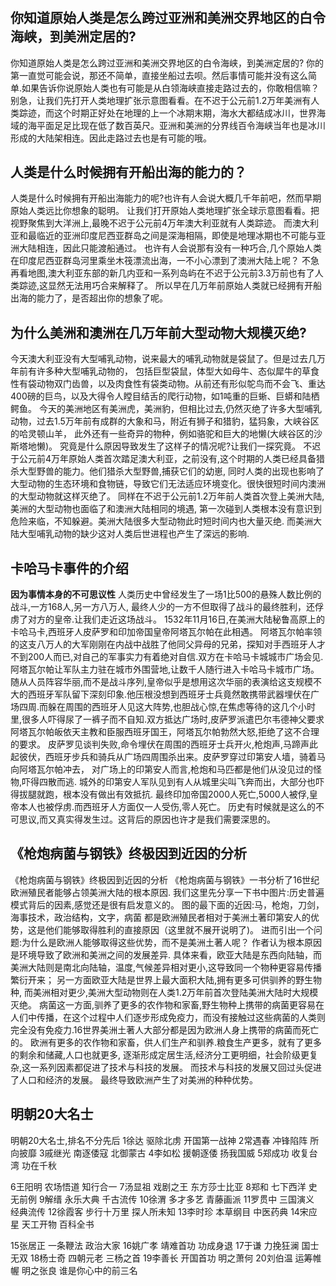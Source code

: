 #
## 你知道原始人类是怎么跨过亚洲和美洲交界地区的白令海峡，到美洲定居的?
你知道原始人类是怎么跨过亚洲和美洲交界地区的白令海峡，到美洲定居的?
你的第一直觉可能会说，那还不简单，直接坐船过去呗。然后事情可能并没有这么简单.如果告诉你说原始人类也有可能是从白领海峡直接走路过去的，你敢相信嘛？别急，让我们先打开人类地理扩张示意图看看。在不迟于公元前1.2万年美洲有人类踪迹，而这个时期正好处在地理的上一个冰期末期，海水大都结成冰川，世界海域的海平面足足比现在低了数百英尺。亚洲和美洲的分界线百令海峡当年也是冰川形成的大陆架相连。因此走路过去也是有可能的哦。

## 人类是什么时候拥有开船出海的能力的？
人类是什么时候拥有开船出海能力的呢?也许有人会说大概几千年前吧，然而早期原始人类远比你想象的聪明。
让我们打开原始人类地理扩张全球示意图看看。把视野聚焦到大洋洲上,最晚不迟于公元前4万年澳大利亚就有人类踪迹。
而澳大利亚和最临近的亚洲印度尼西亚群岛之间是深海相隔，即使是地理冰期也不可能与亚洲大陆相连，因此只能渡船通过。
也许有人会说那有没有一种巧合,几个原始人类在印度尼西亚群岛河里乘坐木筏漂流出海，一不小心漂到了澳洲大陆上呢？
不急再看地图,澳大利亚东部的新几内亚和一系列岛屿在不迟于公元前3.3万前也有了人类踪迹,这显然无法用巧合来解释了。
所以早在几万年前原始人类就已经拥有开船出海的能力了，是否超出你的想象了呢。

## 为什么美洲和澳洲在几万年前大型动物大规模灭绝?
今天澳大利亚没有大型哺乳动物，说来最大的哺乳动物就是袋鼠了。但是过去几万年前有许多种大型哺乳动物的，
包括巨型袋鼠，体型大如母牛、态似犀牛的草食性有袋动物双门齿兽，以及肉食性有袋类动物。从前还有形似鸵鸟而不会飞、重达400磅的巨鸟，以及大得令人瞠目结舌的爬行动物，如1吨重的巨蜥、巨蟒和陆栖鳄鱼。
今天的美洲地区有美洲虎，美洲豹，但相比过去,仍然灭绝了许多大型哺乳动物，过去1.5万年前有成群的大象和马，附近有狮子和猎豹，猛犸象，大峡谷区的哈灵顿山羊，
此外还有一些奇异的物种，例如骆驼和巨大的地懒(大峡谷区的沙斯塔地懒)。
究竟是什么原因导致发生了这样子的情况呢?让我们一探究竟。
不迟于公元前4万年原始人类首次踏足澳大利亚，之前没有,这个时期的人类已经具备猎杀大型野兽的能力。他们猎杀大型野兽,捕获它们的幼崽,
同时人类的出现也影响了大型动物的生态环境和食物链，导致它们无法适应环境变化。很快很短时间内澳洲的大型动物就这样灭绝了。
同样在不迟于公元前1.2万年前人类首次登上美洲大陆,美洲的大型动物也面临了和澳洲大陆相同的境遇,
第一次碰到人类根本没有意识到危险来临，不知躲避。美洲大陆很多大型动物此时短时间内也大量灭绝.
而美洲大陆大型哺乳动物的缺少这对人类后世进程也产生了深远的影响.

## 卡哈马卡事件的介绍
**因为事情本身的不可思议性**
人类历史中曾经发生了一场1比500的悬殊人数比例的战斗,一方168人,另一方八万人,
最终人少的一方不但取得了战斗的最终胜利，还俘虏了对方的皇帝.让我们走近这场战斗。
1532年11月16日,在美洲大陆秘鲁高原上的卡哈马卡,西班牙人皮萨罗和印加帝国皇帝阿塔瓦尔帕在此相遇。
阿塔瓦尔帕率领的这支八万人的大军刚刚在内战中战胜了他同父异母的兄弟，探知对手西班牙人才不到200人而已,对自己的军事实力有着绝对自信.双方在卡哈马卡城城市广场会见.
阿塔瓦尔帕让军队主力驻在城市外围营地,让数千人随行进入卡哈马卡城市广场。随从人员阵容华丽,而不是战斗序列,皇帝似乎是想用这次华丽的表演给这支规模不大的西班牙军队留下深刻印象.他压根没想到西班牙士兵竟然敢携带武器埋伏在广场四周.而躲在周围的西班牙人见这大阵势,也胆战心惊,在焦虑等待的这几个小时里,很多人吓得尿了一裤子而不自知.双方抵达广场时,皮萨罗派遣巴尔韦德神父要求阿塔瓦尔帕皈依天主教和臣服西班牙国王，阿塔瓦尔帕勃然大怒,拒绝了这不合理的要求。
皮萨罗见谈判失败,命令埋伏在周围的西班牙士兵开火,枪炮声,马蹄声此起彼伏，西班牙步兵和骑兵从广场四周围杀出来。皮萨罗穿过印第安人墙，骑着马向阿塔瓦尔帕冲去，
对广场上的印第安人而言,枪炮和马匹都是他们从没见过的怪物,吓得四散而逃.
城外的印第安人军队见到有人从城里尖叫飞奔而出，大部分也吓得拔腿就跑，根本没有做出有效抵抗.
最终印加帝国2000人死亡,5000人被俘,皇帝本人也被俘虏.而西班牙人方面仅一人受伤,零人死亡。
历史有时候就是这么的不可思议,而又真实得发生过。这背后的原因也许才是我们需要深思的。

## 《枪炮病菌与钢铁》终极因到近因的分析
《枪炮病菌与钢铁》终极因到近因的分析
《枪炮病菌与钢铁》一书分析了16世纪欧洲殖民者能够占领美洲大陆的根本原因.
我们这里先分享一下书中图片:历史普遍模式背后的因素,感觉还是很有启发意义的。
图的最下面的近因:马，枪炮，刀剑，海事技术，政治结构，文字，病菌
都是欧洲殖民者相对于美洲土著印第安人的优势，这是他们能够取得胜利的直接原因（这里就不展开说明了)。
进而引出一个问题:为什么是欧洲人能够取得这些优势，而不是美洲土著人呢？
作者认为根本原因是环境导致了欧洲和美洲之间的发展差异.
具体来看，欧亚大陆是东西向陆轴，而美洲大陆则是南北向陆轴，温度,气候差异相对更小,这导致同一个物种更容易传播繁衍开来；
另一方面欧亚大陆是世界上最大面积大陆,拥有更多可供驯养的野生物种,
而美洲相对更少,美洲大型动物则在人类1.2万年前首次登陆美洲大陆时大规模灭绝。
病菌这一方面,驯养了更多的农作物和家畜,野生物种上携带的病菌更容易在人们中传播，在这个过程中人们逐步形成免疫力，而没有接触过这些病菌的人类则完全没有免疫力.16世界美洲土著人大部分都是因为欧洲人身上携带的病菌而死亡的。
欧洲有更多的农作物和家畜，供人们生产和驯养.粮食生产更多，就有了更多的剩余和储藏,人口也就更多,
逐渐形成定居生活,经济分工更明细，社会阶级更复杂,这一系列因素都促进了技术与科技的发展。
而技术与科技的发展又回过头促进了人口和经济的发展。
最终导致欧洲产生了对美洲的种种优势。

## 明朝20大名士
明朝20大名士,排名不分先后
1徐达 驱除北虏 开国第一战神
2常遇春 冲锋陷阵 所向披靡
3戚继光 南逐倭寇 北御蒙古
4李如松 援朝逐倭 扬我国威
5郑成功 收复台湾 功在千秋

6王阳明 农场悟道 知行合一
7汤显祖 戏剧之王 东方莎士比亚
8郑和 七下西洋 史无前例
9解缙  永乐大典 千古流传
10徐渭 多才多艺 青藤画派
11罗贯中 三国演义 经典流传
12徐霞客 步行十万里 探人所未知
13李时珍 本草纲目 中医药典
14宋应星 天工开物 百科全书

15张居正 一条鞭法 政治大家
16姚广孝 靖难首功 功成身退
17于谦  力挽狂澜 国士无双
18杨士奇 四朝元老 三杨之首
19李善长 开国首功 明之萧何
20刘伯温 运筹帷幄 明之张良
谁是你心中的前三名
